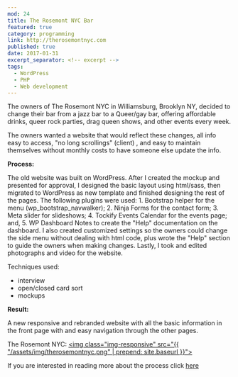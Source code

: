 ```yaml
---
mod: 24
title: The Rosemont NYC Bar
featured: true
category: programming
link: http://therosemontnyc.com
published: true
date: 2017-01-31
excerpt_separator: <!-- excerpt -->
tags:
  - WordPress
  - PHP
  - Web development
---
```


The owners of The Rosemont NYC in Williamsburg, Brooklyn NY, decided to change their bar from a jazz bar to a Queer/gay bar, offering affordable drinks, queer rock parties, drag queen shows, and other events every week.
<!-- excerpt -->
The owners wanted a website that would reflect these changes, all info easy to access, "no long scrollings" (client) , and easy to maintain themselves without monthly costs to have someone else update the info.

__Process:__

The old website was built on WordPress. After I created the mockup and presented for approval, I designed the basic layout using html/sass, then migrated to WordPress as new template and finished designing the rest of the pages. The following plugins were used: 1. Bootstrap helper for the menu (wp_bootstrap_navwalker); 2. Ninja Forms for the contact form; 3. Meta slider for slideshows; 4. Tockify Events Calendar for the events page; and, 5. WP Dashboard Notes to create the "Help" documentation on the dashboard. I also created customized settings so the owners could change the side menu without dealing with html code, plus wrote the "Help" section to guide the owners when making changes. Lastly, I took and edited photographs and video for the website.

Techniques used:

* interview
* open/closed card sort
* mockups


__Result:__

A new responsive and rebranded website with all the basic information in the front page with and easy navigation through the other pages.

The Rosemont NYC:
[<img class="img-responsive" src="{{ "/assets/img/therosemontnyc.png" | prepend: site.baseurl }}">](http://therosemontnyc.com)

If you are interested in reading more about the process click [here](http://brunogtavares.com/2017/02/10/the-rosemontnyc-process.html)
